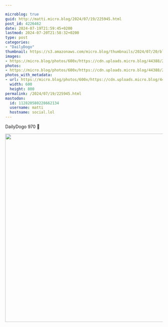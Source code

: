 ```yaml
---

microblog: true
guid: http://matti.micro.blog/2024/07/19/225945.html
post_id: 4226462
date: 2024-07-19T21:59:45+0200
lastmod: 2024-07-20T21:58:32+0200
type: post
categories:
- "DailyDogo"
thumbnail: https://s3.amazonaws.com/micro.blog/thumbnails/2024/07/20/blog.martin-haehnel.de/55f7cd23761f14ecd0754a9c81354bdd.png
images:
- https://micro.blog/photos/600x/https://cdn.uploads.micro.blog/44388/2024/fa79d63542b24858be031f07824703fc.jpg
photos:
- https://micro.blog/photos/600x/https://cdn.uploads.micro.blog/44388/2024/fa79d63542b24858be031f07824703fc.jpg
photos_with_metadata:
- url: https://micro.blog/photos/600x/https://cdn.uploads.micro.blog/44388/2024/fa79d63542b24858be031f07824703fc.jpg
  width: 600
  height: 800
permalink: /2024/07/19/225945.html
mastodon:
  id: 112820580228662134
  username: matti
  hostname: social.lol
---
```

DailyDogo 970 🐶

<img src="https://micro.blog/photos/600x/https://blog.martin-haehnel.de/uploads/2024/fa79d63542b24858be031f07824703fc.jpg" width="600" alt="" />
